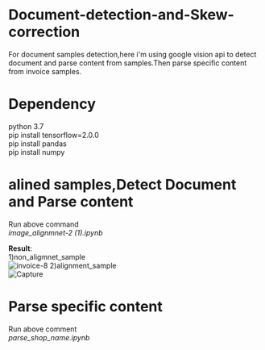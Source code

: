 # Document-detection-and-Skew-correction
For document samples detection,here i'm using google vision api to detect document and parse content from samples.Then parse specific content from invoice samples. 



# Dependency
  python 3.7  
  pip install tensorflow=2.0.0   
  pip install pandas  
  pip install numpy 
# alined samples,Detect Document and Parse content
Run above command  
_image_alignmnet-2 (1).ipynb_

 __Result__:  
 1)non_aligmnet_sample  
 ![invoice-8](https://user-images.githubusercontent.com/45398575/120427565-f1d7e980-c393-11eb-8a12-a77f6d4edb67.jpg)
 2)alignment_sample  
 ![Capture](https://user-images.githubusercontent.com/45398575/120428072-d3beb900-c394-11eb-8975-2a661dafd388.PNG)
 
# Parse specific content 
Run above comment  
_parse_shop_name.ipynb_


